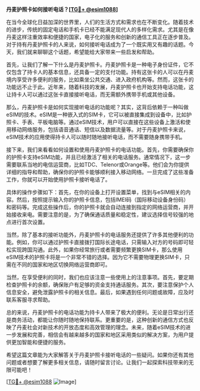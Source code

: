 **丹麦护照卡如何接听电话？[[TG💪+ @esim1088](https://t.me/s/esim1088)]**

在当今全球化日益加深的世界里，人们的生活方式和需求也在不断变化。随着技术的进步，传统的固定电话和手机卡已经不能满足现代人的多样化需求。尤其是在像丹麦这样注重效率和便捷的国家，电子化的服务和创新的通信工具正在逐步普及。对于持有丹麦护照卡的人来说，如何接听电话成为了一个既实用又有趣的话题。今天，我们就来聊聊这个话题，希望能给大家带来一些启发和帮助。

首先，让我们了解一下什么是丹麦护照卡。丹麦护照卡是一种电子身份证件，它不仅包含了持卡人的基本信息，还具备一定的支付功能。持有这张卡的人可以在丹麦境内享受许多便利的服务，比如乘坐公共交通、进入政府机构等。然而，这张卡的功能远不止于此。近年来，随着科技的发展，丹麦护照卡也开始支持电话功能，这让持卡人可以通过这张卡直接接听电话，而无需额外携带手机或其他设备。

那么，丹麦护照卡是如何实现接听电话的功能呢？其实，这背后依赖于一种叫做eSIM的技术。eSIM是一种嵌入式的SIM卡，它可以被直接集成到设备中，比如护照卡、手表、平板电脑等。通过eSIM技术，用户可以直接在这些设备上激活和使用移动网络服务，包括语音通话、短信以及数据流量等。对于丹麦护照卡来说，eSIM技术的应用使得持卡人可以随时随地接听电话，而不需要随身携带手机。

接下来，我们来看看如何设置和使用丹麦护照卡的电话功能。首先，你需要确保你的护照卡支持eSIM功能，并且已经激活了相关的电话服务。通常情况下，这一步需要联系当地的电信运营商，比如TDC、Telenor或Orange等。他们会为你提供详细的指导和帮助，确保你的护照卡能够顺利接入移动网络。一旦完成了这些准备工作，你就可以开始使用护照卡接听电话了。

具体的操作步骤如下：首先，在你的设备上打开设置菜单，找到与eSIM相关的内容。然后，按照提示输入你的护照卡信息，包括IMEI码（国际移动设备身份码）和密码等。完成这些操作后，你的护照卡就会自动连接到指定的网络运营商，并开始接收来电。需要注意的是，为了确保通话质量和稳定性，建议选择信号较强的地点进行首次设置。

当然，除了基本的接听功能外，丹麦护照卡的电话服务还提供了许多其他便利的功能。例如，你可以通过护照卡直接拨打国际长途电话，只需输入对方的号码即可轻松实现跨国沟通。此外，如果你经常旅行或者需要频繁更换SIM卡，那么使用eSIM技术的护照卡将是一个非常不错的选择。因为它不需要物理更换SIM卡，只需在不同的国家和地区切换网络运营商即可。

当然，在享受便利的同时，我们也应该注意一些使用上的注意事项。首先，要定期检查护照卡的余额，确保账户有足够的资金支持通话服务。其次，要注意保护个人信息安全，避免泄露护照卡的相关信息。最后，如果遇到任何问题或故障，应及时联系客服寻求帮助。

总的来说，丹麦护照卡的电话功能为持卡人带来了极大的便利。无论是日常出行还是商务活动，都能让你随时随地保持联系。更重要的是，这种创新的通信方式也反映了丹麦社会对新技术的开放态度和高效管理的理念。未来，随着eSIM技术的进一步发展和完善，相信会有越来越多的国家和地区采用类似的解决方案，为用户提供更加智能和便捷的服务。

希望这篇文章能为大家解答关于丹麦护照卡接听电话的一些疑问。如果你还有其他问题或者想要了解更多相关信息，请随时留言讨论。让我们一起探索科技带来的无限可能吧！

[[TG💪+ @esim1088](https://t.me/s/esim1088) ![Image](https://i.postimg.cc/4NQfJmqS/Snipaste-2025-05-13-00-14-12.png)]